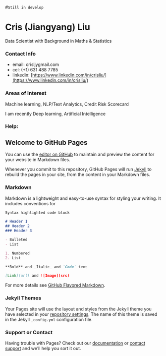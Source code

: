 #``` Still in develop ```
# Cris (Jiangyang) Liu
Data Scientist with Background in Maths & Statistics

### Contact Info
* email: crisljy<at>gmail.com
* cel: (+1) 631 488 7785
* linkedin: [https://www.linkedin.com/in/crisliu/](https://www.linkedin.com/in/crisliu/)

### Areas of Interest

Machine learning,  NLP/Text Analytics, Credit Risk Scorecard

I am recently Deep learning, Artificial Intelligence







### Help:



## Welcome to GitHub Pages

You can use the [editor on GitHub](https://github.com/Crisliu/crisliu.github.io/edit/master/README.md) to maintain and preview the content for your website in Markdown files.

Whenever you commit to this repository, GitHub Pages will run [Jekyll](https://jekyllrb.com/) to rebuild the pages in your site, from the content in your Markdown files.

### Markdown

Markdown is a lightweight and easy-to-use syntax for styling your writing. It includes conventions for

```markdown
Syntax highlighted code block

# Header 1
## Header 2
### Header 3

- Bulleted
- List

1. Numbered
2. List

**Bold** and _Italic_ and `Code` text

[Link](url) and ![Image](src)
```

For more details see [GitHub Flavored Markdown](https://guides.github.com/features/mastering-markdown/).

### Jekyll Themes

Your Pages site will use the layout and styles from the Jekyll theme you have selected in your [repository settings](https://github.com/Crisliu/crisliu.github.io/settings). The name of this theme is saved in the Jekyll `_config.yml` configuration file.

### Support or Contact

Having trouble with Pages? Check out our [documentation](https://help.github.com/categories/github-pages-basics/) or [contact support](https://github.com/contact) and we’ll help you sort it out.
